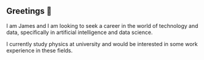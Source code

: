 ## Greetings 👋

I am James and I am looking to seek a career in the world of technology and data, specifically in artificial intelligence and data science. 

I currently study physics at university and would be interested in some work experience in these fields. 

